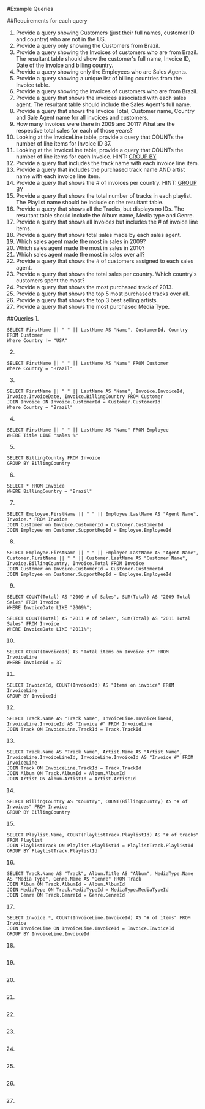 #Example Queries

##Requirements for each query
1. Provide a query showing Customers (just their full names, customer ID and country) who are not in the US.
2. Provide a query only showing the Customers from Brazil.
3. Provide a query showing the Invoices of customers who are from Brazil. The resultant table should show the customer's full name, Invoice ID, Date of the invoice and billing country.
4. Provide a query showing only the Employees who are Sales Agents.
5. Provide a query showing a unique list of billing countries from the Invoice table.
6. Provide a query showing the invoices of customers who are from Brazil.
7. Provide a query that shows the invoices associated with each sales agent. The resultant table should include the Sales Agent's full name.
8. Provide a query that shows the Invoice Total, Customer name, Country and Sale Agent name for all invoices and customers.
9. How many Invoices were there in 2009 and 2011? What are the respective total sales for each of those years?
10. Looking at the InvoiceLine table, provide a query that COUNTs the number of line items for Invoice ID 37.
11. Looking at the InvoiceLine table, provide a query that COUNTs the number of line items for each Invoice. HINT: [GROUP BY](http://www.sqlite.org/lang_select.html#resultset)
12. Provide a query that includes the track name with each invoice line item.
13. Provide a query that includes the purchased track name AND artist name with each invoice line item.
14. Provide a query that shows the # of invoices per country. HINT: [GROUP BY](http://www.sqlite.org/lang_select.html#resultset)
15. Provide a query that shows the total number of tracks in each playlist. The Playlist name should be include on the resultant table.
16. Provide a query that shows all the Tracks, but displays no IDs. The resultant table should include the Album name, Media type and Genre.
17. Provide a query that shows all Invoices but includes the # of invoice line items.
18. Provide a query that shows total sales made by each sales agent.
19. Which sales agent made the most in sales in 2009?
20. Which sales agent made the most in sales in 2010?
21. Which sales agent made the most in sales over all?
22. Provide a query that shows the # of customers assigned to each sales agent.
23. Provide a query that shows the total sales per country. Which country's customers spent the most?
24. Provide a query that shows the most purchased track of 2013.
25. Provide a query that shows the top 5 most purchased tracks over all.
26. Provide a query that shows the top 3 best selling artists.
27. Provide a query that shows the most purchased Media Type.

##Queries
1.
```
SELECT FirstName || " " || LastName AS "Name", CustomerId, Country FROM Customer
Where Country != "USA"
```
2.
```
SELECT FirstName || " " || LastName AS "Name" FROM Customer
Where Country = "Brazil"
```
3.
```
SELECT FirstName || " " || LastName AS "Name", Invoice.InvoiceId, Invoice.InvoiceDate, Invoice.BillingCountry FROM Customer
JOIN Invoice ON Invoice.CustomerId = Customer.CustomerId
Where Country = "Brazil"
```
4.
```
SELECT FirstName || " " || LastName AS "Name" FROM Employee
WHERE Title LIKE "sales %"
```
5.
```
SELECT BillingCountry FROM Invoice
GROUP BY BillingCountry
```
6.
```
SELECT * FROM Invoice
WHERE BillingCountry = "Brazil"
```
7.
```
SELECT Employee.FirstName || " " || Employee.LastName AS "Agent Name", Invoice.* FROM Invoice
JOIN Customer on Invoice.CustomerId = Customer.CustomerId
JOIN Employee on Customer.SupportRepId = Employee.EmployeeId
```
8.
```
SELECT Employee.FirstName || " " || Employee.LastName AS "Agent Name", Customer.FirstName || " " || Customer.LastName AS "Customer Name", Invoice.BillingCountry, Invoice.Total FROM Invoice
JOIN Customer on Invoice.CustomerId = Customer.CustomerId
JOIN Employee on Customer.SupportRepId = Employee.EmployeeId
```
9.
```
SELECT COUNT(Total) AS "2009 # of Sales", SUM(Total) AS "2009 Total Sales" FROM Invoice
WHERE InvoiceDate LIKE "2009%";

SELECT COUNT(Total) AS "2011 # of Sales", SUM(Total) AS "2011 Total Sales" FROM Invoice
WHERE InvoiceDate LIKE "2011%";
```
10.
```
SELECT COUNT(InvoiceId) AS "Total items on Invoice 37" FROM InvoiceLine
WHERE InvoiceId = 37
```
11.
```
SELECT InvoiceId, COUNT(InvoiceId) AS "Items on invoice" FROM InvoiceLine
GROUP BY InvoiceId
```
12.
```
SELECT Track.Name AS "Track Name", InvoiceLine.InvoiceLineId, InvoiceLine.InvoiceId AS "Invoice #" FROM InvoiceLine
JOIN Track ON InvoiceLine.TrackId = Track.TrackId
```
13.
```
SELECT Track.Name AS "Track Name", Artist.Name AS "Artist Name", InvoiceLine.InvoiceLineId, InvoiceLine.InvoiceId AS "Invoice #" FROM InvoiceLine
JOIN Track ON InvoiceLine.TrackId = Track.TrackId
JOIN Album ON Track.AlbumId = Album.AlbumId
JOIN Artist ON Album.ArtistId = Artist.ArtistId
```
14.
```
SELECT BillingCountry AS "Country", COUNT(BillingCountry) AS "# of Invoices" FROM Invoice
GROUP BY BillingCountry
```
15.
```
SELECT Playlist.Name, COUNT(PlaylistTrack.PlaylistId) AS "# of tracks" FROM Playlist
JOIN PlaylistTrack ON Playlist.PlaylistId = PlaylistTrack.PlaylistId
GROUP BY PlaylistTrack.PlaylistId
```
16.
```
SELECT Track.Name AS "Track", Album.Title AS "Album", MediaType.Name AS "Media Type", Genre.Name AS "Genre" FROM Track
JOIN Album ON Track.AlbumId = Album.AlbumId
JOIN MediaType ON Track.MediaTypeId = MediaType.MediaTypeId
JOIN Genre ON Track.GenreId = Genre.GenreId
```
17.
```
SELECT Invoice.*, COUNT(InvoiceLine.InvoiceId) AS "# of items" FROM Invoice
JOIN InvoiceLine ON InvoiceLine.InvoiceId = Invoice.InvoiceId
GROUP BY InvoiceLine.InvoiceId
```
18.
```

```
19.
```

```
20.
```

```
21.
```

```
22.
```

```
23.
```

```
24.
```

```
25.
```

```
26.
```

```
27.
```

```
